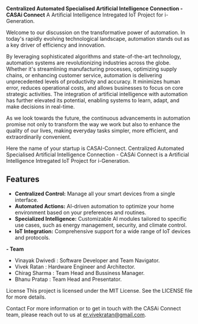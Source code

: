 **Centralized Automated Specialised Artificial Intelligence Connection - CASAi Connect**
A Artificial Intelligence Intregated IoT Project for i-Generation.


Welcome to our discussion on the transformative power of automation.
In today's rapidly evolving technological landscape,
automation stands out as a key driver of efficiency and innovation.

By leveraging sophisticated algorithms and state-of-the-art technology,
automation systems are revolutionizing industries across the globe.
Whether it's streamlining manufacturing processes, optimizing supply chains,
or enhancing customer service, automation is delivering
unprecedented levels of productivity and accuracy.
It minimizes human error, reduces operational costs,
and allows businesses to focus on core strategic activities.
The integration of artificial intelligence with automation has further
elevated its potential, enabling systems to learn, adapt, and make decisions
in real-time.

As we look towards the future, the continuous advancements in automation
promise not only to transform the way we work but also to enhance the quality
of our lives, making everyday tasks simpler, more efficient, and extraordinarily convenient.

Here the name of your startup is CASAI-Connect.
Centralized Automated Specialised Artificial Intelligence Connection - CASAi Connect
is a Artificial Intelligence Intregated IoT Project for i-Generation.

## Features
- **Centralized Control:** Manage all your smart devices from a single interface.
- **Automated Actions:** AI-driven automation to optimize your home environment based on your preferences and routines.
- **Specialized Intelligence:** Customizable AI modules tailored to specific use cases, such as energy management, security, and climate control.
- **IoT Integration:** Comprehensive support for a wide range of IoT devices and protocols.

**- Team**

- Vinayak Dwivedi : Software Developer and Team Navigator.
- Vivek Ratan     : Hardware Engineer and Architector.
- Chirag Sharma   : Team Head and Bussiness Manager.
- Bhanu Pratap    : Team Head and Presentator.

License
This project is licensed under the MIT License. See the LICENSE file for more details.

Contact
For more information or to get in touch with the CASAi Connect team, please reach out to us at er.vivekratan@gmail.com.
